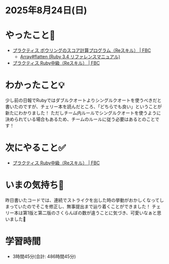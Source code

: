 # 2025年8月24日(日)

# やったこと📝

- [プラクティス ボウリングのスコア計算プログラム（Reスキル） \| FBC](https://bootcamp.fjord.jp/practices/319)
  - [Array\#flatten \(Ruby 3\.4 リファレンスマニュアル\)](https://docs.ruby-lang.org/ja/latest/method/Array/i/flatten.html)
- [プラクティス Ruby中級（Reスキル） \| FBC](https://bootcamp.fjord.jp/practices/320)

# わかったこと💡

少し前の日報でRubyではダブルクオートよりシングルクオートを使うべきだと書いたのですが、チェリー本を読んだところ、「どちらでも良い」ということが新たにわかりました！
ただしチーム内ルールでシングルクオートを使うように決められている場合もあるため、チームのルールに従う必要はあるとのことです！

# 次にやること✅

- [プラクティス Ruby中級（Reスキル） \| FBC](https://bootcamp.fjord.jp/practices/320)

# いまの気持ち🫶

昨日書いたコードでは、連続でストライクを出した時の挙動がおかしくなってしまっていたのでそこを修正し、無事提出まで辿り着くことができました！
チェリー本は第1版と第二版のさくらんぼの数が違うことに気づき、可愛いなぁと思いました🍒

# 学習時間

- 3時間45分(合計: 486時間45分)
